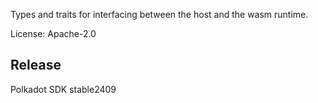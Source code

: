 Types and traits for interfacing between the host and the wasm runtime.

License: Apache-2.0


## Release

Polkadot SDK stable2409
